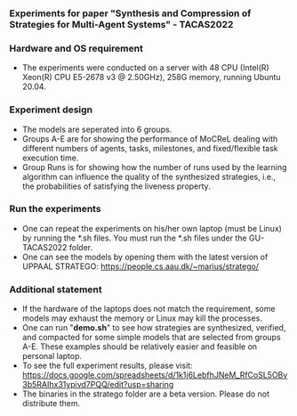 ### Experiments for paper "Synthesis and Compression of Strategies for Multi-Agent Systems" - TACAS2022

### Hardware and OS requirement
- The experiments were conducted on a server with 48 CPU (Intel(R) Xeon(R) CPU E5-2678 v3 @ 2.50GHz), 258G memory, running Ubuntu 20.04.

### Experiment design
- The models are seperated into 6 groups. 
- Groups A-E are for showing the performance of MoCReL dealing with different numbers of agents, tasks, milestones, and fixed/flexible task execution time.
- Group Runs is for showing how the number of runs used by the learning algorithm can influence the quality of the synthesized strategies, i.e., the probabilities of satisfying the liveness property.

### Run the experiments
- One can repeat the experiments on his/her own laptop (must be Linux) by running the *.sh files. You must run the *.sh files under the GU-TACAS2022 folder.
- One can see the models by opening them with the latest version of UPPAAL STRATEGO: https://people.cs.aau.dk/~marius/stratego/

### Additional statement
- If the hardware of the laptops does not match the requirement, some models may exhaust the memory or Linux may kill the processes. 
- One can run "**demo.sh**" to see how strategies are synthesized, verified, and compacted for some simple models that are selected from groups A-E. These examples should be relatively easier and feasible on personal laptop.
- To see the full experiment results, please visit: https://docs.google.com/spreadsheets/d/1k1j6LebfhJNeM_RfCoSL5OBv3b5RAIhx31ypivd7PQQ/edit?usp=sharing
- The binaries in the stratego folder are a beta version. Please do not distribute them.
